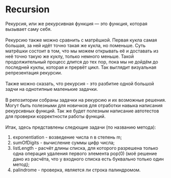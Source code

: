 # Recursion
Рекурсия, или же рекурсивная функция — это функция, которая вызывает саму себя.</br></br>
Рекурсию также можно сравнить с матрёшкой. Первая кукла самая большая, за ней идёт точно такая же кукла, но поменьше. Суть матрёшки состоит в том, что мы можем открывать её и доставать из неё точно такую же куклу, только немного меньше. Такой продолжительный процесс длится до тех пор, пока мы не дойдём до последней куклы, которая и прервёт цикл. Так выглядит визуальная репрезентация рекурсии.</br></br>
Также можно сказать, что рекурсия - это разбитие одной большой задчи на однотипные маленькие задачки.</br></br>
В репозитории собраны задачки на рекурсию и их возможные решения. Могут быть полезными для новичков для отработки навыка написания рекурсивных функций. Так же будет полезным написание автотестов для проверки корректности работы функций.</br></br>
Итак, здесь представлены следющие задачи (по названию метода):</br>
1. exponentiation - возведение числа n в степень m;
2. sumOfDigits - вычисление суммы цифр числа;
3. listLength - расчёт длины списка, для которого разрешена только одна операция удаления первого элемента pop(0) (моё решение дано из расчёта, что у входного списка есть буквально только один метод);
4. palindrome - проверка, является ли строка палиндромом.
